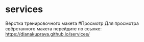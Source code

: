 # services
Вёрстка тренировочного макета
#Просмотр
Для просмотра свёрстанного макета перейдите по ссылке: https://dianakuprava.github.io/services/
